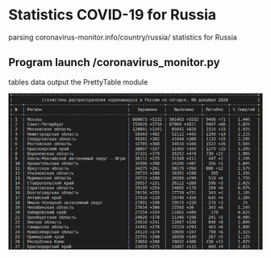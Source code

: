 # Statistics COVID-19 for Russia
parsing coronavirus-monitor.info/country/russia/ statistics for Russia

## Program launch /coronavirus_monitor.py
tables data output the PrettyTable module

![statistics for Russia](https://github.com/glasscat82/coronavirus-monitor/blob/master/img/001.png "statistics for Russia")